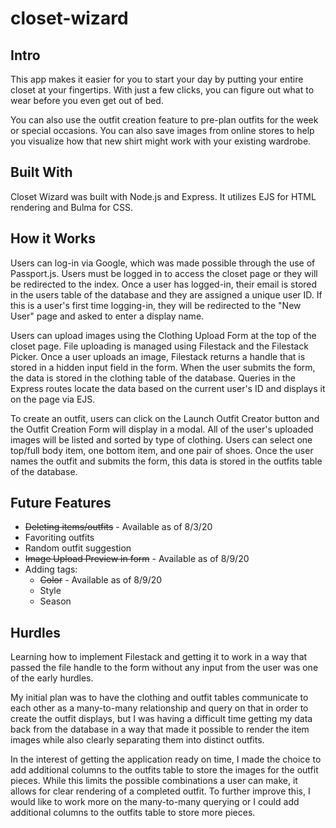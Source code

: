 # closet-wizard

## Intro
This app makes it easier for you to start your day by putting your entire closet at your fingertips. With just a few clicks, you can figure out what to wear before you even get out of bed. 

You can also use the outfit creation feature to pre-plan outfits for the week or special occasions. You can also save images from online stores to help you visualize how that new shirt might work with your existing wardrobe.

## Built With
Closet Wizard was built with Node.js and Express. It utilizes EJS for HTML rendering and Bulma for CSS.


## How it Works
Users can log-in via Google, which was made possible through the use of Passport.js.  Users must be logged in to access the closet page or they will be redirected to the index. Once a user has logged-in, their email is stored in the users table of the database and they are assigned a unique user ID. If this is a user's first time logging-in, they will be redirected to the "New User" page and asked to enter a display name.

Users can upload images using the Clothing Upload Form at the top of the closet page. File uploading is managed using Filestack and the Filestack Picker.  Once a user uploads an image, Filestack returns a handle that is stored in a hidden input field in the form. When the user submits the form, the data is stored in the clothing table of the database.  Queries in the Express routes locate the data based on the current user's ID and displays it on the page via EJS.

To create an outfit, users can click on the Launch Outfit Creator button and the Outfit Creation Form will display in a modal. All of the user's uploaded images will be listed and sorted by type of clothing.  Users can select one top/full body item, one bottom item, and one pair of shoes.  Once the user names the outfit and submits the form, this data is stored in the outfits table of the database.

## Future Features
* ~~Deleting items/outfits~~ - Available as of 8/3/20
* Favoriting outfits
* Random outfit suggestion
* ~~Image Upload Preview in form~~ - Available as of 8/9/20
* Adding tags:
    - ~~Color~~ - Available as of 8/9/20
    - Style
    - Season

## Hurdles
Learning how to implement Filestack and getting it to work in a way that passed the file handle to the form without any input from the user was one of the early hurdles.

My initial plan was to have the clothing and outfit tables communicate to each other as a many-to-many relationship and query on that in order to create the outfit displays, but I was having a difficult time getting my data back from the database in a way that made it possible to render the item images while also clearly separating them into distinct outfits.  

In the interest of getting the application ready on time, I made the choice to add additional columns to the outfits table to store the images for the outfit pieces.  While this limits the possible combinations a user can make, it allows for clear rendering of a completed outfit.  To further improve this, I would like to work more on the many-to-many querying or I could add additional columns to the outfits table to store more pieces.

